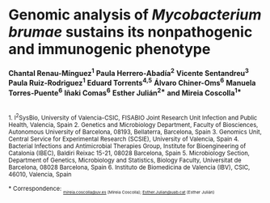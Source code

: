 # Genomic analysis of _Mycobacterium brumae_ sustains its nonpathogenic and immunogenic phenotype  
__Chantal Renau-Mínguez<sup>1</sup>__ 
__Paula Herrero-Abadía<sup>2</sup>__ 
__Vicente Sentandreu<sup>3</sup>__ 
__Paula Ruiz-Rodriguez<sup>1</sup>__ 
__Eduard Torrents<sup>4,5</sup>__ 
__Álvaro Chiner-Oms<sup>6</sup>__ 
__Manuela Torres-Puente<sup>6</sup>__ 
__Iñaki Comas<sup>6</sup>__ 
__Esther Julián<sup>2*</sup>__
__and Mireia Coscolla<sup>1*</sup>__

<br>
<sub> 1. I<sup>2</sup>SysBio, University of Valencia-CSIC, FISABIO Joint Research Unit Infection and Public Health, Valencia, Spain </sub>    
<sub> 2. Genetics and Microbiology Department, Faculty of Biosciences, Autonomous University of Barcelona, 08193, Bellaterra, Barcelona, Spain </sub>  
<sub> 3. Genomics Unit, Central Service for Experimental Research (SCSIE), University of Valencia, Spain </sub>  
<sub> 4. Bacterial Infections and Antimicrobial Therapies Group, Institute for Bioengineering of Catalonia (IBEC), Baldiri Reixac 15-21, 08028 Barcelona, Spain </sub>    
<sub> 5. Microbiology Section, Department of Genetics, Microbiology and Statistics, Biology Faculty, Universitat de Barcelona, 08028 Barcelona, Spain </sub>  
<sub> 6. Instituto de Biomedicina de Valencia (IBV), CSIC, 46010, Valencia, Spain </sub>  
 

<sub> * Correspondence:  <sub> 
<sub> mireia.coscolla@uv.es (Mireia Coscolla); Esther.Julian@uab.cat (Esther Julián) <sub> 

